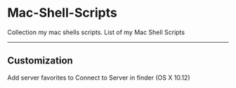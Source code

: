 # Mac-Shell-Scripts
Collection my mac shells scripts.
List of my Mac Shell Scripts

------
Customization
------
Add server favorites to Connect to Server in finder (OS X 10.12)
